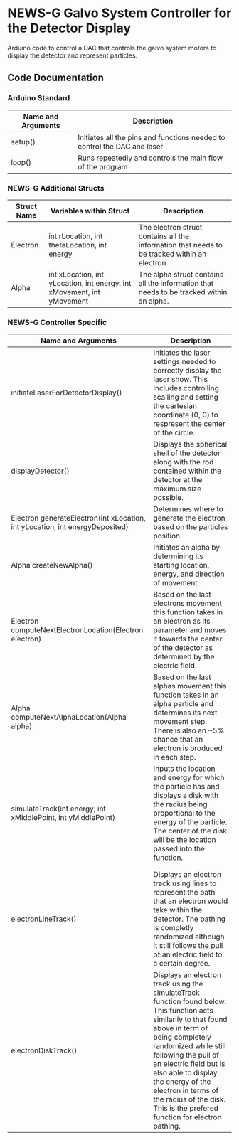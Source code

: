 # NEWS-G Galvo System Controller for the Detector Display
Arduino code to control a DAC that controls the galvo system motors to display the detector and represent particles.

## Code Documentation

### Arduino Standard

|**Name and Arguments**     |**Description**                                           |
|-------------|------------------------------------------------------------------------|
|setup()      |Initiates all the pins and functions needed to control the DAC and laser|
|loop()       |Runs repeatedly and controls the main flow of the program               |

### NEWS-G Additional Structs

|**Struct Name** | **Variables within Struct**   |**Description**                      |
|-------------|------------------------------------------------------------------------|---|
|Electron     |int rLocation, int thetaLocation, int energy | The electron struct contains all the information that needs to be tracked within an electron. |
|Alpha        |int xLocation, int yLocation, int energy, int xMovement, int yMovement | The alpha struct contains all the information that needs to be tracked within an alpha. |

### NEWS-G Controller Specific 

|**Name and Arguments**   		    |**Description**                                                        								  					|
|-----------------------------------|---------------------------------------------------------------------------------------------------------------------------|
| initiateLaserForDetectorDisplay() | Initiates the laser settings needed to correctly display the laser show. This includes controlling scalling and setting the cartesian coordinate (0, 0) to respresent the center of the circle. |
| displayDetector() | Displays the spherical shell of the detector along with the rod contained within the detector at the maximum size possible. |
| Electron generateElectron(int xLocation, int yLocation, int energyDeposited) | Determines where to generate the electron based on the particles position |
| Alpha createNewAlpha() | Initiates an alpha by determining its starting location, energy, and direction of movement. |
| Electron computeNextElectronLocation(Electron electron) | Based on the last electrons movement this function takes in an electron as its parameter and moves it towards the center of the detector as determined by the electric field. |
| Alpha computeNextAlphaLocation(Alpha alpha) | Based on the last alphas movement this function takes in an alpha particle and determines its next movement step. There is also an ~5% chance that an electron is produced in each step. |
| simulateTrack(int energy, int xMiddlePoint, int yMiddlePoint) | Inputs the location and energy for which the particle has and displays a disk with the radius being proportional to the energy of the particle. The center of the disk will be the location passed into the function. |
| | |
| | |
| electronLineTrack() | Displays an electron track using lines to represent the path that an electron would take within the detector. The pathing is completly randomized although it still follows the pull of an electric field to a certain degree. | 
| electronDiskTrack() | Displays an electron track using the simulateTrack function found below. This function acts similarily to that found above in term of being completely randomized while still following the pull of an electric field but is also able to display the energy of the electron in terms of the radius of the disk. This is the prefered function for electron pathing. |




